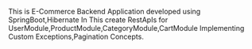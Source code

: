 This is E-Commerce Backend Application developed using SpringBoot,Hibernate
In This create RestApIs for UserModule,ProductModule,CategoryModule,CartModule
Implementing Custom Exceptions,Pagination Concepts.
